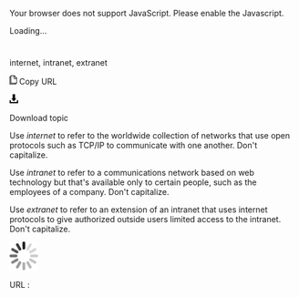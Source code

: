 Your browser does not support JavaScript. Please enable the Javascript.

Loading...

# 

internet, intranet, extranet

![Copy URL](media/internet-intranet-extranet/Copy.png)
Copy URL

![Download](media/internet-intranet-extranet/Download.png)

Download topic

Use *internet*
to refer to the worldwide collection of networks that use open
protocols such as TCP/IP to communicate with one another. Don't
capitalize.

Use *intranet*
to refer to a communications network based on web technology but
that's available only to certain people, such as the employees of a
company. Don't capitalize.

Use *extranet*
to refer to an extension of an intranet that uses
internet protocols to give authorized outside
users limited access to the intranet. Don't capitalize.

![In progress](media/internet-intranet-extranet/activity-large.gif)

URL :
